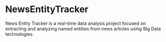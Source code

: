 # NewsEntityTracker
News Entity Tracker is a real-time data analysis project focused on extracting and analyzing named entities from news articles using Big Data technologies.
